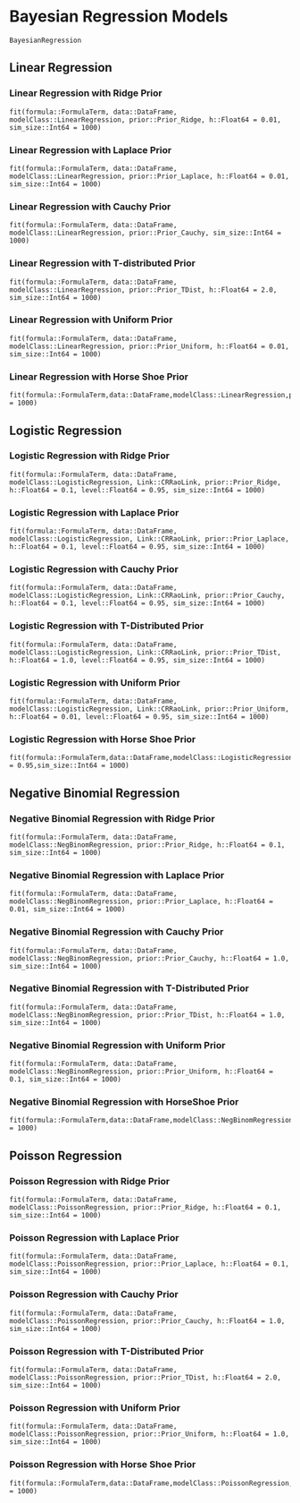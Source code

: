 # Bayesian Regression Models

```@docs
BayesianRegression
```

## Linear Regression

### Linear Regression with Ridge Prior
```@docs
fit(formula::FormulaTerm, data::DataFrame, modelClass::LinearRegression, prior::Prior_Ridge, h::Float64 = 0.01, sim_size::Int64 = 1000)
```

### Linear Regression with Laplace Prior
```@docs
fit(formula::FormulaTerm, data::DataFrame, modelClass::LinearRegression, prior::Prior_Laplace, h::Float64 = 0.01, sim_size::Int64 = 1000)
```
### Linear Regression with Cauchy Prior
```@docs
fit(formula::FormulaTerm, data::DataFrame, modelClass::LinearRegression, prior::Prior_Cauchy, sim_size::Int64 = 1000)
```
### Linear Regression with T-distributed Prior
```@docs
fit(formula::FormulaTerm, data::DataFrame, modelClass::LinearRegression, prior::Prior_TDist, h::Float64 = 2.0, sim_size::Int64 = 1000)
```
### Linear Regression with Uniform Prior
```@docs
fit(formula::FormulaTerm, data::DataFrame, modelClass::LinearRegression, prior::Prior_Uniform, h::Float64 = 0.01, sim_size::Int64 = 1000)
```
### Linear Regression with Horse Shoe Prior
```@docs
fit(formula::FormulaTerm,data::DataFrame,modelClass::LinearRegression,prior::Prior_HorseShoe,sim_size::Int64 = 1000)
```

## Logistic Regression

### Logistic Regression with Ridge Prior
```@docs
fit(formula::FormulaTerm, data::DataFrame, modelClass::LogisticRegression, Link::CRRaoLink, prior::Prior_Ridge, h::Float64 = 0.1, level::Float64 = 0.95, sim_size::Int64 = 1000)
```
### Logistic Regression with Laplace Prior
```@docs
fit(formula::FormulaTerm, data::DataFrame, modelClass::LogisticRegression, Link::CRRaoLink, prior::Prior_Laplace, h::Float64 = 0.1, level::Float64 = 0.95, sim_size::Int64 = 1000)
```
### Logistic Regression with Cauchy Prior
```@docs
fit(formula::FormulaTerm, data::DataFrame, modelClass::LogisticRegression, Link::CRRaoLink, prior::Prior_Cauchy, h::Float64 = 0.1, level::Float64 = 0.95, sim_size::Int64 = 1000)
```
### Logistic Regression with T-Distributed Prior
```@docs
fit(formula::FormulaTerm, data::DataFrame, modelClass::LogisticRegression, Link::CRRaoLink, prior::Prior_TDist, h::Float64 = 1.0, level::Float64 = 0.95, sim_size::Int64 = 1000)
```
### Logistic Regression with Uniform Prior
```@docs
fit(formula::FormulaTerm, data::DataFrame, modelClass::LogisticRegression, Link::CRRaoLink, prior::Prior_Uniform, h::Float64 = 0.01, level::Float64 = 0.95, sim_size::Int64 = 1000)
```

### Logistic Regression with Horse Shoe Prior
```@docs
fit(formula::FormulaTerm,data::DataFrame,modelClass::LogisticRegression,Link::CRRaoLink,prior::Prior_HorseShoe,level::Float64 = 0.95,sim_size::Int64 = 1000)
```

## Negative Binomial Regression

### Negative Binomial Regression with Ridge Prior
```@docs
fit(formula::FormulaTerm, data::DataFrame, modelClass::NegBinomRegression, prior::Prior_Ridge, h::Float64 = 0.1, sim_size::Int64 = 1000)
```

### Negative Binomial Regression with Laplace Prior
```@docs
fit(formula::FormulaTerm, data::DataFrame, modelClass::NegBinomRegression, prior::Prior_Laplace, h::Float64 = 0.01, sim_size::Int64 = 1000)
```
### Negative Binomial Regression with Cauchy Prior
```@docs
fit(formula::FormulaTerm, data::DataFrame, modelClass::NegBinomRegression, prior::Prior_Cauchy, h::Float64 = 1.0, sim_size::Int64 = 1000)
```

### Negative Binomial Regression with T-Distributed Prior
```@docs
fit(formula::FormulaTerm, data::DataFrame, modelClass::NegBinomRegression, prior::Prior_TDist, h::Float64 = 1.0, sim_size::Int64 = 1000)
```
### Negative Binomial Regression with Uniform Prior
```@docs
fit(formula::FormulaTerm, data::DataFrame, modelClass::NegBinomRegression, prior::Prior_Uniform, h::Float64 = 0.1, sim_size::Int64 = 1000)
```

### Negative Binomial Regression with HorseShoe Prior
```@docs
fit(formula::FormulaTerm,data::DataFrame,modelClass::NegBinomRegression,PriorMod::Prior_HorseShoe,sim_size::Int64 = 1000)
```

## Poisson Regression

### Poisson Regression with Ridge Prior
```@docs
fit(formula::FormulaTerm, data::DataFrame, modelClass::PoissonRegression, prior::Prior_Ridge, h::Float64 = 0.1, sim_size::Int64 = 1000)
```
### Poisson Regression with Laplace Prior
```@docs
fit(formula::FormulaTerm, data::DataFrame, modelClass::PoissonRegression, prior::Prior_Laplace, h::Float64 = 0.1, sim_size::Int64 = 1000)
```
### Poisson Regression with Cauchy Prior
```@docs
fit(formula::FormulaTerm, data::DataFrame, modelClass::PoissonRegression, prior::Prior_Cauchy, h::Float64 = 1.0, sim_size::Int64 = 1000)
```
### Poisson Regression with T-Distributed Prior
```@docs
fit(formula::FormulaTerm, data::DataFrame, modelClass::PoissonRegression, prior::Prior_TDist, h::Float64 = 2.0, sim_size::Int64 = 1000)
```

### Poisson Regression with Uniform Prior
```@docs
fit(formula::FormulaTerm, data::DataFrame, modelClass::PoissonRegression, prior::Prior_Uniform, h::Float64 = 1.0, sim_size::Int64 = 1000)
```

### Poisson Regression with Horse Shoe Prior
```@docs
fit(formula::FormulaTerm,data::DataFrame,modelClass::PoissonRegression,prior::Prior_HorseShoe,sim_size::Int64 = 1000)
```